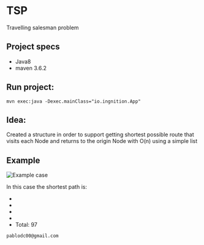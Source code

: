 # TSP
Travelling salesman problem


## Project specs
* Java8
* maven 3.6.2


## Run project:
`mvn exec:java -Dexec.mainClass="io.ingnition.App"`


## Idea:
Created a structure in order to support 
getting shortest possible route that visits each Node and returns to the origin Node
with O(n) using a simple list


## Example
![Example case](https://upload.wikimedia.org/wikipedia/commons/3/30/Weighted_K4.svg)

In this case the shortest path is:
* [A,B]:20
* [B,C]:30
* [C,D]:12
* [A,D]:35
* Total: 97

`pablodc00@gmail.com`








